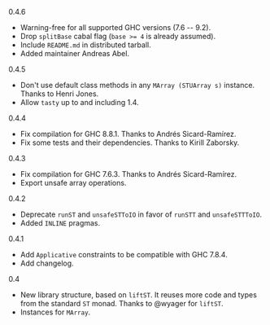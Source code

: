 0.4.6

  * Warning-free for all supported GHC versions (7.6 -- 9.2).
  * Drop `splitBase` cabal flag (`base >= 4` is already assumed).
  * Include `README.md` in distributed tarball.
  * Added maintainer Andreas Abel.

0.4.5

  * Don't use default class methods in any `MArray (STUArray s)` instance. Thanks to Henri Jones.
  * Allow `tasty` up to and including 1.4.

0.4.4

  * Fix compilation for GHC 8.8.1. Thanks to Andrés Sicard-Ramírez.
  * Fix some tests and their dependencies. Thanks to Kirill Zaborsky.

0.4.3

  * Fix compilation for GHC 7.6.3. Thanks to Andrés Sicard-Ramírez.
  * Export unsafe array operations.

0.4.2

  * Deprecate `runST` and `unsafeSTToIO` in favor of
    `runSTT` and `unsafeSTTToIO`.
  * Added `INLINE` pragmas.

0.4.1

  * Add `Applicative` constraints to be compatible with GHC 7.8.4.
  * Add changelog.

0.4

  * New library structure, based on `liftST`. It reuses more code and
    types from the standard `ST` monad. Thanks to @wyager for `liftST`.
  * Instances for `MArray`.
